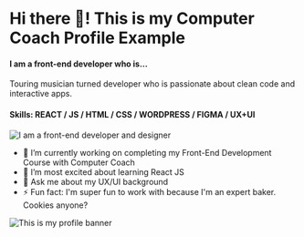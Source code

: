 # Hi there 👋! This is my Computer Coach Profile Example
#### I am a front-end developer who is...

Touring musician turned developer who is passionate about clean code and interactive apps. 

#### Skills: REACT / JS / HTML / CSS / WORDPRESS / FIGMA / UX+UI 

![I am a front-end developer and designer](https://images.unsplash.com/photo-1455849318743-b2233052fcff?ixlib=rb-4.0.3&ixid=MnwxMjA3fDB8MHxwaG90by1wYWdlfHx8fGVufDB8fHx8&auto=format&fit=crop&w=300&q=80)


- 🔭 I’m currently working on completing my Front-End Development Course with Computer Coach
- 🌱 I’m most excited about learning React JS 
- 💬 Ask me about my UX/UI background  
- ⚡ Fun fact: I'm super fun to work with because I'm an expert baker. Cookies anyone? 

![This is my profile banner](https://github.com/ccfwd/ccfwd/blob/main/github-banner-example.png?raw=true)






